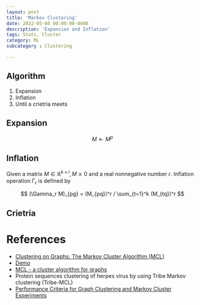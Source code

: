 ```yaml
---
layout: post
title: 'Markov Clustering'
date: 2022-05-08 00:00:00-0400
description: 'Expansion and Inflation'
tags: Stats, Cluster
category: ML
subcategory : Clustering

---
```



## Algorithm 

1. Expansion
2. Inflation 
3. Until a crietria meets



## Expansion 

$$
M \leftarrow M^p
$$

## Inflation 

Given a matrix $M \in \mathbb{R}^{k\times l}, M \ge 0$ and a real nonnegative number $r$. 
Inflation operation $\Gamma_r$ is defined by 

$$
(\Gamma_r M)_{pg} = (M_{pq})^r / \sum_{t=1}^k (M_{tq})^r
$$


## Crietria






# References 

* [Clustering on Graphs: The Markov Cluster Algorithm (MCL)](https://sites.cs.ucsb.edu/~xyan/classes/CS595D-2009winter/MCL_Presentation2.pdf)
* [Demo](https://micans.org/mcl/ani/mcl-animation.html)
* [MCL -  a cluster algorithm for graphs](https://micans.org/mcl/)
* Protein sequences clustering of herpes virus by using Tribe Markov clustering (Tribe-MCL)
* [Performance Criteria for Graph Clustering and Markov Cluster Experiments]()
